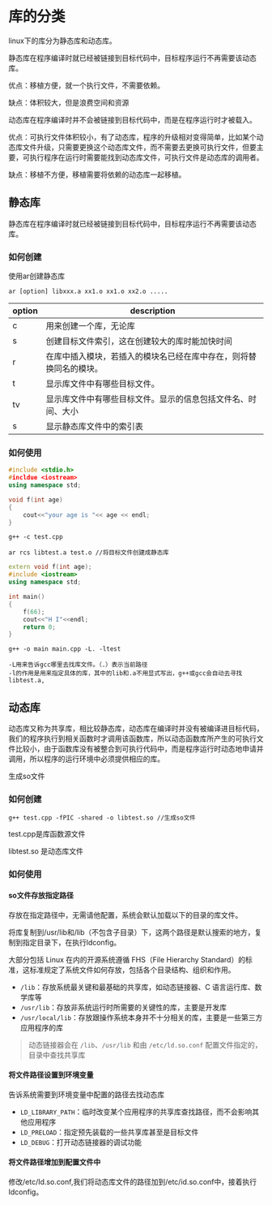 # 库的分类

linux下的库分为静态库和动态库。

静态库在程序编译时就已经被链接到目标代码中，目标程序运行不再需要该动态库。

优点：移植方便，就一个执行文件，不需要依赖。

缺点：体积较大，但是浪费空间和资源

动态库在程序编译时并不会被链接到目标代码中，而是在程序运行时才被载入。

优点：可执行文件体积较小，有了动态库，程序的升级相对变得简单，比如某个动态库文件升级，只需要更换这个动态库文件，而不需要去更换可执行文件，但要主要，可执行程序在运行时需要能找到动态库文件，可执行文件是动态库的调用者。

缺点：移植不方便，移植需要将依赖的动态库一起移植。



## 静态库

静态库在程序编译时就已经被链接到目标代码中，目标程序运行不再需要该动态库。

### 如何创建

使用ar创建静态库

```
ar [option] libxxx.a xx1.o xx1.o xx2.o .....
```

| option | description                                                  |
| ------ | ------------------------------------------------------------ |
| c      | 用来创建一个库，无论库                                       |
| s      | 创建目标文件索引，这在创建较大的库时能加快时间               |
| r      | 在库中插入模块，若插入的模块名已经在库中存在，则将替换同名的模块。 |
| t      | 显示库文件中有哪些目标文件。                                 |
| tv     | 显示库文件中有哪些目标文件。显示的信息包括文件名、时间、大小 |
| s      | 显示静态库文件中的索引表                                     |

### 如何使用

```C++
#include <stdio.h>
#incldue <iostream>
using namespace std;

void f(int age)
{
	cout<<"your age is "<< age << endl;
}
```

```
g++ -c test.cpp

ar rcs libtest.a test.o //将目标文件创建成静态库
```

```C++
extern void f(int age);
#include <iostream>
using namespace std;

int main()
{
    f(66);
    cout<<"H I"<<endl;
    return 0;
}  
```

```
g++ -o main main.cpp -L. -ltest

-L用来告诉gcc哪里去找库文件。（.）表示当前路径
-l的作用是用来指定具体的库，其中的lib和.a不用显式写出，g++或gcc会自动去寻找libtest.a,
```



## 动态库

动态库又称为共享库，相比较静态库，动态库在编译时并没有被编译进目标代码，我们的程序执行到相关函数时才调用该函数库，所以动态函数库所产生的可执行文件比较小，由于函数库没有被整合到可执行代码中，而是程序运行时动态地申请并调用，所以程序的运行环境中必须提供相应的库。

生成so文件



### 如何创建  

```
g++ test.cpp -fPIC -shared -o libtest.so //生成so文件
```

test.cpp是库函数源文件

libtest.so 是动态库文件

### 如何使用

#### so文件存放指定路径

存放在指定路径中，无需请他配置，系统会默认加载以下的目录的库文件。

将库复制到/usr/lib和/lib（不包含子目录）下，这两个路径是默认搜索的地方，复制到指定目录下，在执行ldconfig。

大部分包括 Linux 在内的开源系统遵循 FHS（File Hierarchy Standard）的标准，这标准规定了系统文件如何存放，包括各个目录结构、组织和作用。

- `/lib`：存放系统最关键和最基础的共享库，如动态链接器、C 语言运行库、数学库等
- `/usr/lib`：存放非系统运行时所需要的关键性的库，主要是开发库
- `/usr/local/lib`：存放跟操作系统本身并不十分相关的库，主要是一些第三方应用程序的库

> 动态链接器会在 `/lib`、`/usr/lib` 和由 `/etc/ld.so.conf` 配置文件指定的，目录中查找共享库

#### 将文件路径设置到环境变量

告诉系统需要到环境变量中配置的路径去找动态库

- `LD_LIBRARY_PATH`：临时改变某个应用程序的共享库查找路径，而不会影响其他应用程序
- `LD_PRELOAD`：指定预先装载的一些共享库甚至是目标文件
- `LD_DEBUG`：打开动态链接器的调试功能

#### 将文件路径增加到配置文件中

修改/etc/Id.so.conf,我们将动态库文件的路径加到/etc/id.so.conf中，接着执行Idconfig。